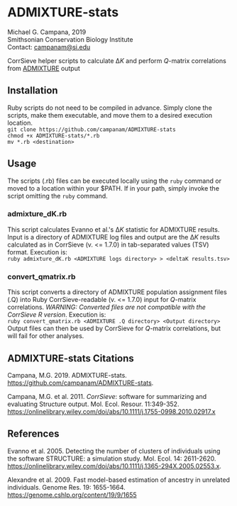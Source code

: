 # ADMIXTURE-stats  

Michael G. Campana, 2019  
Smithsonian Conservation Biology Institute  
Contact: campanam@si.edu  

CorrSieve helper scripts to calculate Δ*K* and perform *Q*-matrix correlations from [ADMIXTURE](http://software.genetics.ucla.edu/admixture/) output  

## Installation  
Ruby scripts do not need to be compiled in advance. Simply clone the scripts, make them executable, and move them to a desired execution location.  
`git clone https://github.com/campanam/ADMIXTURE-stats`  
`chmod +x ADMIXTURE-stats/*.rb`  
`mv *.rb <destination>`  

## Usage
The scripts (.rb) files can be executed locally using the `ruby` command or moved to a location within your $PATH. If in your path, simply invoke the script omitting the `ruby` command.    

### admixture_dK.rb  
This script calculates Evanno et al.'s Δ*K* statistic for ADMIXTURE results. Input is a directory of ADMIXTURE log files and output are the Δ*K* results calculated as in CorrSieve (v. <= 1.7.0) in tab-separated values (TSV) format. Execution is:  
`ruby admixture_dK.rb <ADMIXTURE logs directory> > <deltaK results.tsv>`  

### convert_qmatrix.rb
This script converts a directory of ADMIXTURE population assignment files (.Q) into Ruby CorrSieve-readable (v. <= 1.7.0) input for *Q*-matrix correlations. *WARNING: Converted files are not compatible with the CorrSieve R version*. Execution is:  
`ruby convert_qmatrix.rb <ADMIXTURE .Q directory> <Output directory>`  
Output files can then be used by CorrSieve for *Q*-matrix correlations, but will fail for other analyses.  

## ADMIXTURE-stats Citations  
Campana, M.G. 2019. ADMIXTURE-stats. https://github.com/campanam/ADMIXTURE-stats.  

Campana, M.G. et al. 2011. *CorrSieve*: software for summarizing and evaluating Structure output. Mol. Ecol. Resour. 11:349-352. https://onlinelibrary.wiley.com/doi/abs/10.1111/j.1755-0998.2010.02917.x  

## References
Evanno et al. 2005. Detecting the number of clusters of individuals using the software STRUCTURE: a simulation study. Mol. Ecol. 14: 2611-2620. https://onlinelibrary.wiley.com/doi/abs/10.1111/j.1365-294X.2005.02553.x.  

Alexandre et al. 2009. Fast model-based estimation of ancestry in unrelated individuals. Genome Res. 19: 1655-1664. https://genome.cshlp.org/content/19/9/1655
